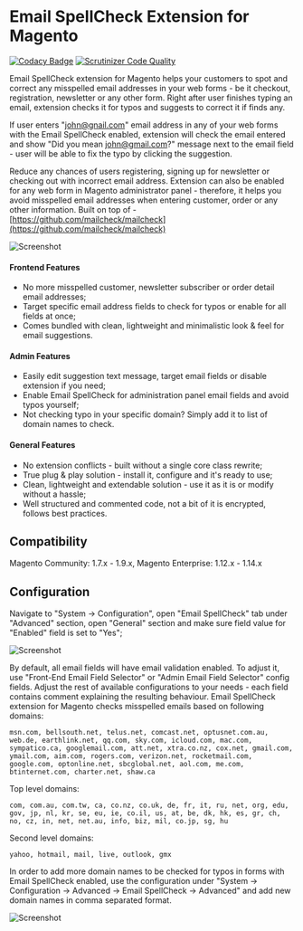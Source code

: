 # Email SpellCheck Extension for Magento

[![Codacy Badge](https://api.codacy.com/project/badge/grade/2f4ac840363d45de8a1e53be45c8ba03)](https://www.codacy.com/app/raivis-vitols/magento-email-spellcheck)
[![Scrutinizer Code Quality](https://scrutinizer-ci.com/g/raivis-vitols/magento-email-spellcheck/badges/quality-score.png?b=master)](https://scrutinizer-ci.com/g/raivis-vitols/magento-email-spellcheck/?branch=master)

Email SpellCheck extension for Magento helps your customers to spot and correct any misspelled email addresses in your web forms - be it checkout, registration, newsletter or any other form. Right after user finishes typing an email, extension checks it for typos and suggests to correct it if finds any.

If user enters "john@gnail.com" email address in any of your web forms with the Email SpellCheck enabled, extension will check the email entered and show "Did you mean john@gmail.com?" message next to the email field - user will be able to fix the typo by clicking the suggestion.

Reduce any chances of users registering, signing up for newsletter or checking out with incorrect email address. Extension can also be enabled for any web form in Magento administrator panel - therefore, it helps you avoid misspelled email addresses when entering customer, order or any other information. Built on top of - [https://github.com/mailcheck/mailcheck](https://github.com/mailcheck/mailcheck)

![Screenshot](http://i.imgur.com/XSXANKK.jpg)

#### Frontend Features

- No more misspelled customer, newsletter subscriber or order detail email addresses;
- Target specific email address fields to check for typos or enable for all fields at once;
- Comes bundled with clean, lightweight and minimalistic look & feel for email suggestions.

#### Admin Features

- Easily edit suggestion text message, target email fields or disable extension if you need;
- Enable Email SpellCheck for administration panel email fields and avoid typos yourself;
- Not checking typo in your specific domain? Simply add it to list of domain names to check.

#### General Features
- No extension conflicts - built without a single core class rewrite;
- True plug & play solution - install it, configure and it's ready to use;
- Clean, lightweight and extendable solution - use it as it is or modify without a hassle;
- Well structured and commented code, not a bit of it is encrypted, follows best practices.

## Compatibility
Magento Community: 1.7.x - 1.9.x, Magento Enterprise: 1.12.x - 1.14.x

## Configuration
Navigate to "System -> Configuration", open "Email SpellCheck" tab under "Advanced" section, open "General" section and make sure field value for "Enabled" field is set to "Yes";

![Screenshot](http://i.imgur.com/Q0Q5bYF.jpg)

By default, all email fields will have email validation enabled. To adjust it, use "Front-End Email Field Selector" or "Admin Email Field Selector" config fields. Adjust the rest of available configurations to your needs - each field contains comment explaining the resulting behaviour. Email SpellCheck extension for Magento checks misspelled emails based on following domains:
```
msn.com, bellsouth.net, telus.net, comcast.net, optusnet.com.au, web.de, earthlink.net, qq.com, sky.com, icloud.com, mac.com, sympatico.ca, googlemail.com, att.net, xtra.co.nz, cox.net, gmail.com, ymail.com, aim.com, rogers.com, verizon.net, rocketmail.com, google.com, optonline.net, sbcglobal.net, aol.com, me.com, btinternet.com, charter.net, shaw.ca
```

Top level domains:
```
com, com.au, com.tw, ca, co.nz, co.uk, de, fr, it, ru, net, org, edu, gov, jp, nl, kr, se, eu, ie, co.il, us, at, be, dk, hk, es, gr, ch, no, cz, in, net, net.au, info, biz, mil, co.jp, sg, hu
```

Second level domains:
```
yahoo, hotmail, mail, live, outlook, gmx
```

In order to add more domain names to be checked for typos in forms with Email SpellCheck enabled, use the configuration under "System -> Configuration -> Advanced -> Email SpellCheck -> Advanced" and add new domain names in comma separated format.

![Screenshot](http://i.imgur.com/4hSnPE1.jpg)
